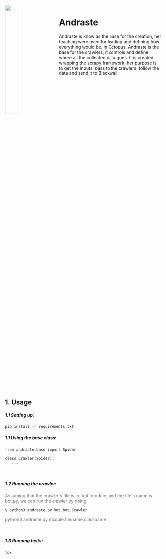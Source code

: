 
<img src="https://i.pinimg.com/originals/cb/38/8a/cb388adbbb7ed5b190e06903491b82ed.jpg" align="left" width="30%"/>
<img align="left" width="" height="370px" hspace="10" />

# Andraste

Andraste is know as the base for the creation, her teaching were used for leading and defining how everything would be. In Octopus, Andraste is the base for the crawlers, it controls and define where all the collected data goes. It is created wrapping the scrapy framework, her purpose is to get the inputs, pass to the crawlers, follow the data and send it to Blackwall

<br clear="both"/>
<br>
<br>
<br>
<br>

##  1. Usage

##### 1.1 Setting up:<br>
```
pip install -r requirements.txt
```
##### 1.1 Using the base class:<br>
```
from andraste.base import Spider

class Crawler(Spider):
   ...  
```
<br>


##### 1.2 Running the crawler:<br>
<p style="opacity: 0.6">Assuming that the crawler's file is in 'bot' module, and the file's name is bot.py, we can run the crawler by doing:<p>

```
$ python3 andraste.py bot.bot.Crawler
```
<p style="opacity: 0.6">python3 andraste.py module.filename.classname<p>

<br>

##### 1.3 Running tests:<br>
```
tox
```

